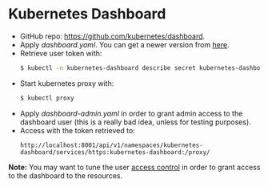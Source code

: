# Kubernetes Dashboard

* GitHub repo: https://github.com/kubernetes/dashboard.
* Apply *dashboard.yaml*. You can get a newer version from [here](https://github.com/kubernetes/dashboard/blob/master/aio/deploy/recommended.yaml).
* Retrieve user token with:
    ```bash
    $ kubectl -n kubernetes-dashboard describe secret kubernetes-dashboard |grep ^token 
    ```
* Start kubernetes proxy with:
    ```bash
    $ kubectl proxy
    ```
* Apply *dashboard-admin.yaml* in order to grant admin access to the dashboard user (this is a really bad idea, unless for testing purposes).
* Access with the token retrieved to:
    ```
    http://localhost:8001/api/v1/namespaces/kubernetes-dashboard/services/https:kubernetes-dashboard:/proxy/
    ```

**Note:** You may want to tune the user [access control](https://github.com/kubernetes/dashboard/blob/master/docs/user/access-control/README.md) in order to grant access to the dashboard to the resources.